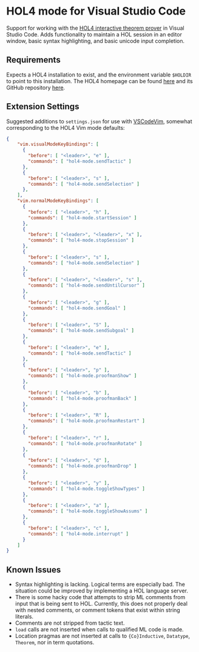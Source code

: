 # HOL4 mode for Visual Studio Code

Support for working with the [HOL4 interactive theorem prover](https://hol-theorem-prover.org) in
Visual Studio Code. Adds functionality to maintain a HOL session in an editor window, basic
syntax highlighting, and basic unicode input completion.

## Requirements

Expects a HOL4 installation to exist, and the environment variable `$HOLDIR` to point to this
installation. The HOL4 homepage can be found [here](https://hol-theorem-prover.org) and its GitHub
repository [here](https://github.com/HOL-Theorem-Prover/HOL).

## Extension Settings

Suggested additions to `settings.json` for use with [VSCodeVim](https://github.com/VSCodeVim/Vim),
somewhat corresponding to the HOL4 Vim mode defaults:
```json
{
    "vim.visualModeKeyBindings": [
      {
        "before": [ "<leader>", "e" ],
        "commands": [ "hol4-mode.sendTactic" ]
      },
      {
        "before": [ "<leader>", "s" ],
        "commands": [ "hol4-mode.sendSelection" ]
      },
    ],
    "vim.normalModeKeyBindings": [
      {
        "before": [ "<leader>", "h" ],
        "commands": [ "hol4-mode.startSession" ]
      },
      {
        "before": [ "<leader>", "<leader>", "x" ],
        "commands": [ "hol4-mode.stopSession" ]
      },
      {
        "before": [ "<leader>", "s" ],
        "commands": [ "hol4-mode.sendSelection" ]
      },
      {
        "before": [ "<leader>", "<leader>", "s" ],
        "commands": [ "hol4-mode.sendUntilCursor" ]
      },
      {
        "before": [ "<leader>", "g" ],
        "commands": [ "hol4-mode.sendGoal" ]
      },
      {
        "before": [ "<leader>", "S" ],
        "commands": [ "hol4-mode.sendSubgoal" ]
      },
      {
        "before": [ "<leader>", "e" ],
        "commands": [ "hol4-mode.sendTactic" ]
      },
      {
        "before": [ "<leader>", "p" ],
        "commands": [ "hol4-mode.proofmanShow" ]
      },
      {
        "before": [ "<leader>", "b" ],
        "commands": [ "hol4-mode.proofmanBack" ]
      },
      {
        "before": [ "<leader>", "R" ],
        "commands": [ "hol4-mode.proofmanRestart" ]
      },
      {
        "before": [ "<leader>", "r" ],
        "commands": [ "hol4-mode.proofmanRotate" ]
      },
      {
        "before": [ "<leader>", "d" ],
        "commands": [ "hol4-mode.proofmanDrop" ]
      },
      {
        "before": [ "<leader>", "y" ],
        "commands": [ "hol4-mode.toggleShowTypes" ]
      },
      {
        "before": [ "<leader>", "a" ],
        "commands": [ "hol4-mode.toggleShowAssums" ]
      },
      {
        "before": [ "<leader>", "c" ],
        "commands": [ "hol4-mode.interrupt" ]
      }
    ]
}
```

## Known Issues

- Syntax highlighting is lacking. Logical terms are especially bad. The situation
  could be improved by implementing a HOL language server.
- There is some hacky code that attempts to strip ML comments from input that is
  being sent to HOL. Currently, this does not properly deal with nested comments,
  or comment tokens that exist within string literals.
- Comments are not stripped from tactic text.
- `load` calls are not inserted when calls to qualified ML code is made.
- Location pragmas are not inserted at calls to `{Co}Inductive`, `Datatype`,
  `Theorem`, nor in term quotations.
